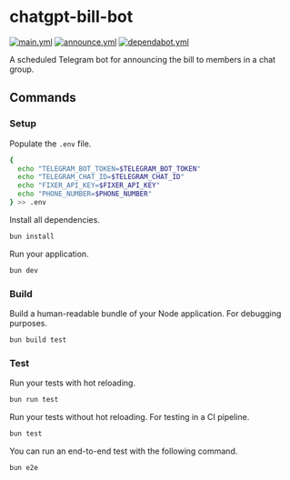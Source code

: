 # chatgpt-bill-bot

[![main.yml](https://github.com/winstxnhdw/chatgpt-bill-bot/actions/workflows/main.yml/badge.svg)](https://github.com/winstxnhdw/chatgpt-bill-bot/actions/workflows/main.yml)
[![announce.yml](https://github.com/winstxnhdw/chatgpt-bill-bot/actions/workflows/announce.yml/badge.svg)](https://github.com/winstxnhdw/chatgpt-bill-bot/actions/workflows/announce.yml)
[![dependabot.yml](https://github.com/winstxnhdw/chatgpt-bill-bot/actions/workflows/dependabot.yml/badge.svg)](https://github.com/winstxnhdw/chatgpt-bill-bot/actions/workflows/dependabot.yml)

A scheduled Telegram bot for announcing the bill to members in a chat group.

## Commands

### Setup

Populate the `.env` file.

```bash
{
  echo "TELEGRAM_BOT_TOKEN=$TELEGRAM_BOT_TOKEN"
  echo "TELEGRAM_CHAT_ID=$TELEGRAM_CHAT_ID"
  echo "FIXER_API_KEY=$FIXER_API_KEY"
  echo "PHONE_NUMBER=$PHONE_NUMBER"
} >> .env
```

Install all dependencies.

```bash
bun install
```

Run your application.

```bash
bun dev
```

### Build

Build a human-readable bundle of your Node application. For debugging purposes.

```bash
bun build test
```

### Test

Run your tests with hot reloading.

```bash
bun run test
```

Run your tests without hot reloading. For testing in a CI pipeline.

```bash
bun test
```

You can run an end-to-end test with the following command.

```bash
bun e2e
```
